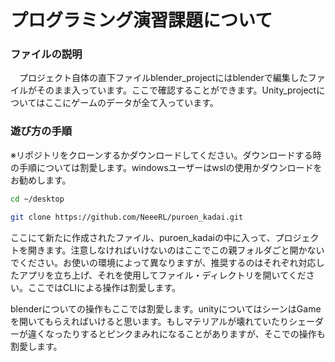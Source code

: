 # プログラミング演習課題について

### ファイルの説明
　プロジェクト自体の直下ファイルblender_projectにはblenderで編集したファイルがそのまま入っています。ここで確認することができます。Unity_projectについてはここにゲームのデータが全て入っています。

### 遊び方の手順
※リポジトリをクローンするかダウンロードしてください。ダウンロードする時の手順については割愛します。windowsユーザーはwslの使用かダウンロードをお勧めします。

```sh
cd ~/desktop

git clone https://github.com/NeeeRL/puroen_kadai.git
```

ここにて新たに作成されたファイル、puroen_kadaiの中に入って、プロジェクトを開きます。注意しなければいけないのはここでこの親フォルダごと開かないでください。お使いの環境によって異なりますが、推奨するのはそれぞれ対応したアプリを立ち上げ、それを使用してファイル・ディレクトリを開いてください。ここではCLIによる操作は割愛します。

blenderについての操作もここでは割愛します。unityについてはシーンはGameを開いてもらえればいけると思います。もしマテリアルが壊れていたりシェーダーが違くなったりするとピンクまみれになることがありますが、そこでの操作も割愛します。
